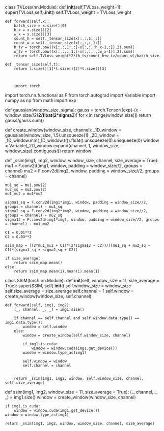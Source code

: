
class TVLoss(nn.Module):
    def __init__(self,TVLoss_weight=1):
        super(TVLoss,self).__init__()
        self.TVLoss_weight = TVLoss_weight

    def forward(self,x):
        batch_size = x.size()[0]
        h_x = x.size()[2]
        w_x = x.size()[3]
        count_h = self._tensor_size(x[:,:,1:,:])
        count_w = self._tensor_size(x[:,:,:,1:])
        h_tv = torch.pow((x[:,:,1:,:]-x[:,:,:h_x-1,:]),2).sum()
        w_tv = torch.pow((x[:,:,:,1:]-x[:,:,:,:w_x-1]),2).sum()
        return self.TVLoss_weight*2*(h_tv/count_h+w_tv/count_w)/batch_size

    def _tensor_size(self,t):
        return t.size()[1]*t.size()[2]*t.size()[3]
        
        
        
        import torch
import torch.nn.functional as F
from torch.autograd import Variable
import numpy as np
from math import exp

def gaussian(window_size, sigma):
    gauss = torch.Tensor([exp(-(x - window_size//2)**2/float(2*sigma**2)) for x in range(window_size)])
    return gauss/gauss.sum()

def create_window(window_size, channel):
    _1D_window = gaussian(window_size, 1.5).unsqueeze(1)
    _2D_window = _1D_window.mm(_1D_window.t()).float().unsqueeze(0).unsqueeze(0)
    window = Variable(_2D_window.expand(channel, 1, window_size, window_size).contiguous())
    return window

def _ssim(img1, img2, window, window_size, channel, size_average = True):
    mu1 = F.conv2d(img1, window, padding = window_size//2, groups = channel)
    mu2 = F.conv2d(img2, window, padding = window_size//2, groups = channel)

    mu1_sq = mu1.pow(2)
    mu2_sq = mu2.pow(2)
    mu1_mu2 = mu1*mu2

    sigma1_sq = F.conv2d(img1*img1, window, padding = window_size//2, groups = channel) - mu1_sq
    sigma2_sq = F.conv2d(img2*img2, window, padding = window_size//2, groups = channel) - mu2_sq
    sigma12 = F.conv2d(img1*img2, window, padding = window_size//2, groups = channel) - mu1_mu2

    C1 = 0.01**2
    C2 = 0.03**2

    ssim_map = ((2*mu1_mu2 + C1)*(2*sigma12 + C2))/((mu1_sq + mu2_sq + C1)*(sigma1_sq + sigma2_sq + C2))

    if size_average:
        return ssim_map.mean()
    else:
        return ssim_map.mean(1).mean(1).mean(1)

class SSIM(torch.nn.Module):
    def __init__(self, window_size = 11, size_average = True):
        super(SSIM, self).__init__()
        self.window_size = window_size
        self.size_average = size_average
        self.channel = 1
        self.window = create_window(window_size, self.channel)

    def forward(self, img1, img2):
        (_, channel, _, _) = img1.size()

        if channel == self.channel and self.window.data.type() == img1.data.type():
            window = self.window
        else:
            window = create_window(self.window_size, channel)
            
            if img1.is_cuda:
                window = window.cuda(img1.get_device())
            window = window.type_as(img1)
            
            self.window = window
            self.channel = channel


        return _ssim(img1, img2, window, self.window_size, channel, self.size_average)

def ssim(img1, img2, window_size = 11, size_average = True):
    (_, channel, _, _) = img1.size()
    window = create_window(window_size, channel)
    
    if img1.is_cuda:
        window = window.cuda(img1.get_device())
    window = window.type_as(img1)
    
    return _ssim(img1, img2, window, window_size, channel, size_average)
